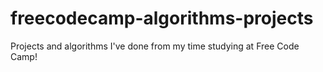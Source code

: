 # freecodecamp-algorithms-projects
Projects and algorithms I've done from my time studying at Free Code Camp!
